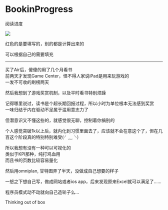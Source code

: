BookinProgress
==============

阅读进度


![](http://cl.ly/image/25071q2s1r2v/%E8%AF%BB%E4%B9%A6%E8%BF%9B%E5%BA%A6.png)

红色的是要填写的，别的都是计算出来的  

可以根据自己的需要填充



---

买了Air后，傻傻的用了几个月看书  
前两天才发现Game Center，怪不得人家说iPad是用来玩游戏的  
一发不可收的刷榜两天

然后我想到了游戏奖赏机制，以及平时看书特别烦躁

记得哪里说过，读书是个超长期回报过程，所以小时为单位根本无法感到奖赏  
一味归结于内在驱动不足属于滥用意志力了  

但潜意识又不懂这些的，就感觉很无聊，控制着你搞别的

个人感觉突破1k以上后，就内化到习惯里面去了，应该就不会在意这个了，但在几百这个阶段真的特别特别难受(╯﹏╰）

所以我想有没有一种可以可视化的  
类似于KPI那种，纯打鸡血用  
而且书的页数比较容易量化  


然后用omniplan, 甘特图弄了半天，没做成自己想要的样子  

一怒之下想自己写，做成网站或者ios app，后来发现原来Excel就可以满足了......  

程序员模式动不动就向自己造轮子么...

Thinking out of box